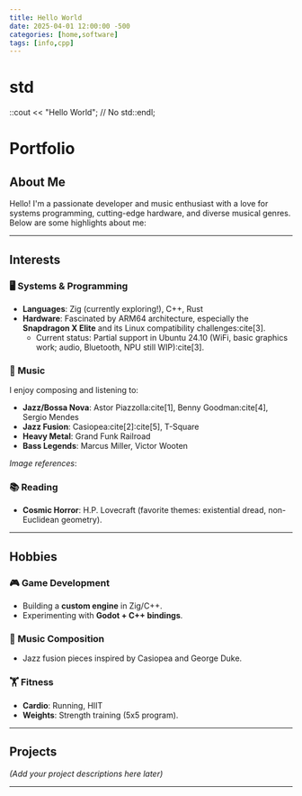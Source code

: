 ```yaml
---
title: Hello World
date: 2025-04-01 12:00:00 -500
categories: [home,software]
tags: [info,cpp]
---
```


# std

::cout << "Hello World"; // No std::endl;

# Portfolio

## About Me
Hello! I'm a passionate developer and music enthusiast with a love for systems programming, cutting-edge hardware, and diverse musical genres. Below are some highlights about me:

---

## Interests

### 🖥️ Systems & Programming
- **Languages**: Zig (currently exploring!), C++, Rust  
- **Hardware**: Fascinated by ARM64 architecture, especially the **Snapdragon X Elite** and its Linux compatibility challenges:cite[3].  
  - Current status: Partial support in Ubuntu 24.10 (WiFi, basic graphics work; audio, Bluetooth, NPU still WIP):cite[3].  

### 🎵 Music  
I enjoy composing and listening to:  
- **Jazz/Bossa Nova**: Astor Piazzolla:cite[1], Benny Goodman:cite[4], Sergio Mendes  
- **Jazz Fusion**: Casiopea:cite[2]:cite[5], T-Square  
- **Heavy Metal**: Grand Funk Railroad  
- **Bass Legends**: Marcus Miller, Victor Wooten  

*Image references*:  


### 📚 Reading  
- **Cosmic Horror**: H.P. Lovecraft (favorite themes: existential dread, non-Euclidean geometry).  

---

## Hobbies  

### 🎮 Game Development  
- Building a **custom engine** in Zig/C++.  
- Experimenting with **Godot + C++ bindings**.  

### 🎼 Music Composition  
- Jazz fusion pieces inspired by Casiopea and George Duke.  

### 🏋️ Fitness  
- **Cardio**: Running, HIIT  
- **Weights**: Strength training (5x5 program).  

---

## Projects  
*(Add your project descriptions here later)*  

---